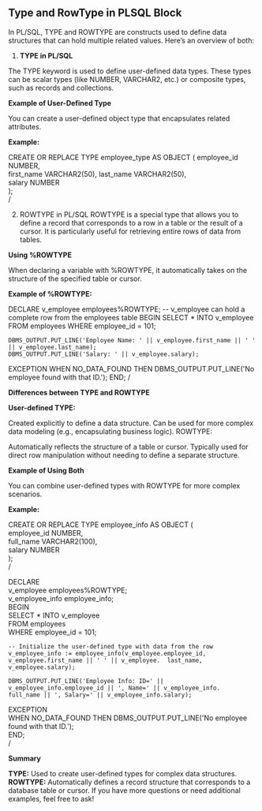 

## Type and RowType in PLSQL Block

In PL/SQL, TYPE and ROWTYPE are constructs used to define data structures that can hold multiple related values. Here’s an overview of both:

1. **TYPE in PL/SQL** 

The TYPE keyword is used to define user-defined data types. These types can be scalar types (like NUMBER, VARCHAR2, etc.) or composite types, such as records and collections.

**Example of User-Defined Type** 

You can create a user-defined object type that encapsulates related attributes.

**Example:** 

CREATE OR REPLACE TYPE employee_type AS OBJECT ( 
    employee_id NUMBER,  
    first_name VARCHAR2(50), 
    last_name VARCHAR2(50),  
    salary NUMBER  
);  
/

2. ROWTYPE in PL/SQL
ROWTYPE is a special type that allows you to define a record that corresponds to a row in a table or the result of a cursor. It is particularly useful for retrieving entire rows of data from tables.

**Using %ROWTYPE**

When declaring a variable with %ROWTYPE, it automatically takes on the structure of the specified table or cursor.

**Example of %ROWTYPE:**

DECLARE
    v_employee employees%ROWTYPE; -- v_employee can hold a complete row from the employees table
BEGIN
    SELECT * INTO v_employee
    FROM employees
    WHERE employee_id = 101;

    DBMS_OUTPUT.PUT_LINE('Employee Name: ' || v_employee.first_name || ' ' || v_employee.last_name);
    DBMS_OUTPUT.PUT_LINE('Salary: ' || v_employee.salary);
EXCEPTION
    WHEN NO_DATA_FOUND THEN
        DBMS_OUTPUT.PUT_LINE('No employee found with that ID.');
END;
/
  
**Differences between TYPE and ROWTYPE**

**User-defined TYPE:** 

Created explicitly to define a data structure.
Can be used for more complex data modeling (e.g., encapsulating business logic).
ROWTYPE:

Automatically reflects the structure of a table or cursor.
Typically used for direct row manipulation without needing to define a separate structure.

**Example of Using Both** 

You can combine user-defined types with ROWTYPE for more complex scenarios.

**Example:** 

CREATE OR REPLACE TYPE employee_info AS OBJECT (  
    employee_id NUMBER,  
    full_name VARCHAR2(100),  
    salary NUMBER  
);  
/  
 
DECLARE  
    v_employee employees%ROWTYPE;  
    v_employee_info employee_info;  
BEGIN  
    SELECT * INTO v_employee   
    FROM employees  
    WHERE employee_id = 101;     

    -- Initialize the user-defined type with data from the row  
    v_employee_info := employee_info(v_employee.employee_id, v_employee.first_name || ' ' || v_employee.  last_name, v_employee.salary);  
     
    DBMS_OUTPUT.PUT_LINE('Employee Info: ID=' || v_employee_info.employee_id || ', Name=' || v_employee_info.  full_name || ', Salary=' || v_employee_info.salary);  
EXCEPTION  
    WHEN NO_DATA_FOUND THEN 
        DBMS_OUTPUT.PUT_LINE('No employee found with that ID.');  
END;  
/

**Summary**

**TYPE:** Used to create user-defined types for complex data structures.
**ROWTYPE:** Automatically defines a record structure that corresponds to a database table or cursor.
If you have more questions or need additional examples, feel free to ask!